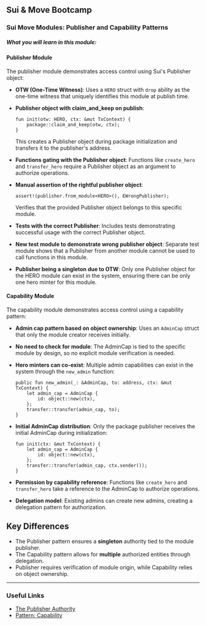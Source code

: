 ## Sui & Move Bootcamp

### Sui Move Modules: Publisher and Capability Patterns

##### What you will learn in this module:

#### Publisher Module
The publisher module demonstrates access control using Sui's Publisher object:

- **OTW (One-Time Witness)**: Uses a `HERO` struct with `drop` ability as the one-time witness that uniquely identifies this module at publish time.

- **Publisher object with claim_and_keep on publish**: 
  ```move
  fun init(otw: HERO, ctx: &mut TxContext) {
      package::claim_and_keep(otw, ctx);
  }
  ```
  This creates a Publisher object during package initialization and transfers it to the publisher's address.

- **Functions gating with the Publisher object**: Functions like `create_hero` and `transfer_hero` require a Publisher object as an argument to authorize operations.

- **Manual assertion of the rightful publisher object**:
  ```move
  assert!(publisher.from_module<HERO>(), EWrongPublisher);
  ```
  Verifies that the provided Publisher object belongs to this specific module.

- **Tests with the correct Publisher**: Includes tests demonstrating successful usage with the correct Publisher object.

- **New test module to demonstrate wrong publisher object**: Separate test module shows that a Publisher from another module cannot be used to call functions in this module.

- **Publisher being a singleton due to OTW**: Only one Publisher object for the HERO module can exist in the system, ensuring there can be only one hero minter for this module.

#### Capability Module
The capability module demonstrates access control using a capability pattern:

- **Admin cap pattern based on object ownership**: Uses an `AdminCap` struct that only the module creator receives initially.

- **No need to check for module**: The AdminCap is tied to the specific module by design, so no explicit module verification is needed.

- **Hero minters can co-exist**: Multiple admin capabilities can exist in the system through the `new_admin` function:
  ```move
  public fun new_admin(_: &AdminCap, to: address, ctx: &mut TxContext) {
      let admin_cap = AdminCap {
          id: object::new(ctx),
      };
      transfer::transfer(admin_cap, to);
  }
  ```

- **Initial AdminCap distribution**: Only the package publisher receives the initial AdminCap during initialization:
  ```move
  fun init(ctx: &mut TxContext) {
      let admin_cap = AdminCap {
          id: object::new(ctx),
      };
      transfer::transfer(admin_cap, ctx.sender());
  }
  ```

- **Permission by capability reference**: Functions like `create_hero` and `transfer_hero` take a reference to the AdminCap to authorize operations.

- **Delegation model**: Existing admins can create new admins, creating a delegation pattern for authorization.

## Key Differences

- The Publisher pattern ensures a **singleton** authority tied to the module publisher.
- The Capability pattern allows for **multiple** authorized entities through delegation.
- Publisher requires verification of module origin, while Capability relies on object ownership.

---
### Useful Links
 - [The Publisher Authority](https://move-book.com/programmability/publisher.html)
 - [Pattern: Capability](https://move-book.com/programmability/capability.html)